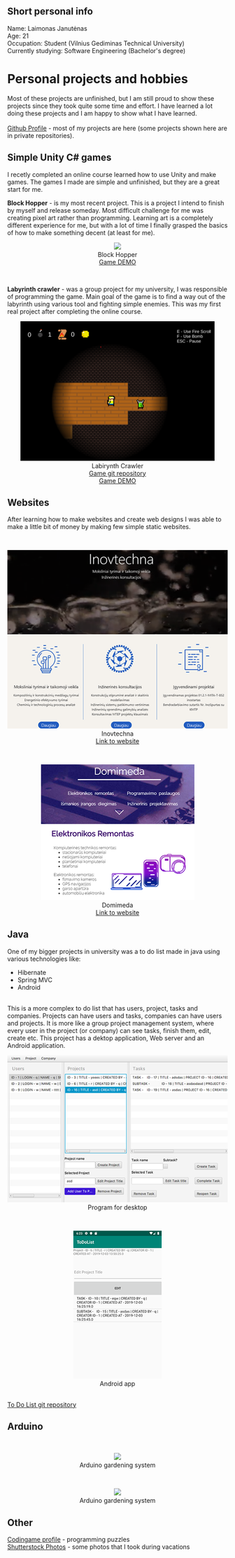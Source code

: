 ## Short personal info

Name: Laimonas Janutėnas 
<br />
Age: 21 
<br />
Occupation: Student (Vilnius Gediminas Technical University)
<br />
Currently studying: Software Engineering (Bachelor's degree) 
<br />

# Personal projects and hobbies

Most of these projects are unfinished, but I am still proud to show these projects since they took quite some time and effort. I have learned a lot doing these projects and I am happy to show what I have learned. 
<br />
<br />
[Github Profile](https://github.com/katinas15) - most of my projects are here (some projects shown here are in private repositories).
<br />

## Simple Unity C# games

I recetly completed an online course learned how to use Unity and make games. The games I made are simple and unfinished, but they are a great start for me.
<br />

<b>Block Hopper</b> - is my most recent project. This is a project I intend to finish by myself and release someday. Most difficult challenge for me was creating pixel art rather than programming. Learning art is a completely different experience for me, but with a lot of time I finally grasped the basics of how to make something decent (at least for me).
<br />
  <p align="center">
    <img src="block.gif">
    <br />
    Block Hopper
    <br />
    <a href="https://katinas15.itch.io/blockhopperkatinas">Game DEMO</a>
  </p>
<br />

<b>Labyrinth crawler</b> - was a group project for my university, I was responsible of programming the game. Main goal of the game is to find a way out of the labyrinth using various tool and fighting simple enemies. This was my first real project after completing the online course. 
<br />
  <p align="center">
    <img src="crawler.png">
    <br />
    Labirynth Crawler
    <br />
    <a href="https://github.com/katinas15/Labyrinth_crawler">Game git repository</a>
    <br />
    <a href="https://katinas15.itch.io/katinaslabyrinthcrawlerdemo">Game DEMO</a>
  </p>


## Websites

After learning how to make websites and create web designs I was able to make a little bit of money by making few simple static websites.

<br />
  <p align="center">
    <img src="inov.png">
    <br />
    Inovtechna
    <br />
    <a href="http://inovtechna.lt/">Link to website</a>
  </p>
  
<br />
  
  <p align="center">
    <img src="dom.png">
    <br />
    Domimeda
    <br />
    <a href="https://domimeda.com/">Link to website</a>
  </p>


## Java

One of my bigger projects in university was a to do list made in java using various technologies like:
* Hibernate
* Spring MVC
* Android

<br />
This is a more complex to do list that has users, project, tasks and companies. Projects can have users and tasks, companies can have users and projects. It is more like a group project management system, where every user in the project (or company) can see tasks, finish them, edit, create etc. This project has a dektop application, Web server and an Android application.

<br />

  <p align="center">
    <img src="javadesk.png">
  <br />
   Program for desktop
   </p>
 
<br />

<p align="center">
  <img src="javaandr.png">
  <br />
  Android app
</p>

<br />
<a href="https://github.com/katinas15/ToDoList-java-">To Do List git repository</a>

## Arduino

<br />

  <p align="center">
    <img src="gardening1.png">
  <br />
   Arduino gardening system
   </p>
   
<br />

  <p align="center">
    <img src="gardening.png">
  <br />
   Arduino gardening system
   </p>

## Other


[Codingame profile](https://www.codingame.com/profile/df8e16abde9b88d3623eaf9f7e13f8899915731) - programming puzzles
<br />
[Shutterstock Photos](https://www.shutterstock.com/g/laimisj?rid=177746324) - some photos that I took during vacations
<br />



